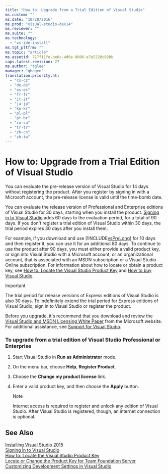 ```yaml
---
title: "How to: Upgrade from a Trial Edition of Visual Studio"
ms.custom: ""
ms.date: "10/28/2016"
ms.prod: "visual-studio-dev14"
ms.reviewer: ""
ms.suite: ""
ms.technology: 
  - "vs-ide-install"
ms.tgt_pltfrm: ""
ms.topic: "article"
ms.assetid: 717f11fe-be6c-4d6e-9006-e7e5220c02bb
caps.latest.revision: 27
ms.author: "tglee"
manager: "ghogen"
translation.priority.ht: 
  - "cs-cz"
  - "de-de"
  - "es-es"
  - "fr-fr"
  - "it-it"
  - "ja-jp"
  - "ko-kr"
  - "pl-pl"
  - "pt-br"
  - "ru-ru"
  - "tr-tr"
  - "zh-cn"
  - "zh-tw"
---
```

# How to: Upgrade from a Trial Edition of Visual Studio
You can evaluate the pre-release version of Visual Studio for 14 days without registering the product. After you register by signing in with a Microsoft account, the pre-release license is valid until the time-bomb date.  
  
 You can evaluate the release version of Professional and Enterprise editions of Visual Studio for 30 days, starting when you install the product. [Signing in to Visual Studio](../ide/signing-in-to-visual-studio.md) adds 60 days to the evaluation period, for a total of 90 days. If you don't register a trial edition of Visual Studio within 30 days, the trial period expires 30 days after you install them.  
  
 For example, if you download and use [!INCLUDE[vsPreLong](../code-quality/includes/vsprelong_md.md)] for 10 days and then register it, you can use it for an additional 80 days. To continue to use the product after 90 days, you must either provide a valid product key, or sign into Visual Studio with a Microsoft account, or an organizational account, that is associated with an MSDN subscription or a Visual Studio Online subscription. For information about how to locate or obtain a product key, see [How to: Locate the Visual Studio Product Key](../install/how-to-locate-the-visual-studio-product-key.md) and [How to buy Visual Studio](http://www.visualstudio.com/products/how-to-buy-vs).  
  
> [!IMPORTANT]
>  The trial period for release versions of Express editions of Visual Studio is also 30 days. To indefinitely extend the trial period for Express editions of Visual Studio, sign in to Visual Studio or register the product.  
  
 Before you upgrade, it's recommend that you download and review the [Visual Studio and MSDN Licensing White Paper](http://www.microsoft.com/download/details.aspx?id=13350) from the Microsoft website. For additional assistance, see [Support for Visual Studio](http://support.microsoft.com/ph/1117/en-us).  
  
### To upgrade from a trial edition of Visual Studio Professional or Enterprise  
  
1.  Start Visual Studio in **Run as Administrator** mode.  
  
2.  On the menu bar, choose **Help**, **Register Product**.  
  
3.  Choose the **Change my product license** link.  
  
4.  Enter a valid product key, and then choose the **Apply** button.  
  
    > [!NOTE]
    >  Internet access is required to register and unlock any edition of Visual Studio. After Visual Studio is registered, though, an internet connection is optional.  
  
## See Also  
 [Installing Visual Studio 2015](../install/installing-visual-studio-2015.md)   
 [Signing in to Visual Studio](../ide/signing-in-to-visual-studio.md)   
 [How to: Locate the Visual Studio Product Key](../install/how-to-locate-the-visual-studio-product-key.md)   
 [Locate or Change the Product Key for Team Foundation Server](../Topic/Locate%20or%20Change%20the%20Product%20Key%20for%20Team%20Foundation%20Server.md)   
 [Customizing Development Settings in Visual Studio](http://msdn.microsoft.com/en-us/22c4debb-4e31-47a8-8f19-16f328d7dcd3)